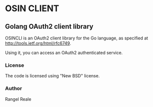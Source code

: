 OSIN CLIENT
===========

Golang OAuth2 client library
----------------------------

OSINCLI is an OAuth2 client library for the Go language, as specified at
http://tools.ietf.org/html/rfc6749.

Using it, you can access an OAuth2 authenticated service.

### License

The code is licensed using "New BSD" license.

### Author

Rangel Reale
